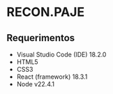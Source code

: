 # RECON.PAJE
## Requerimentos

- Visual Studio Code (IDE) 18.2.0
- HTML5
- CSS3
- React (framework) 18.3.1
- Node v22.4.1
